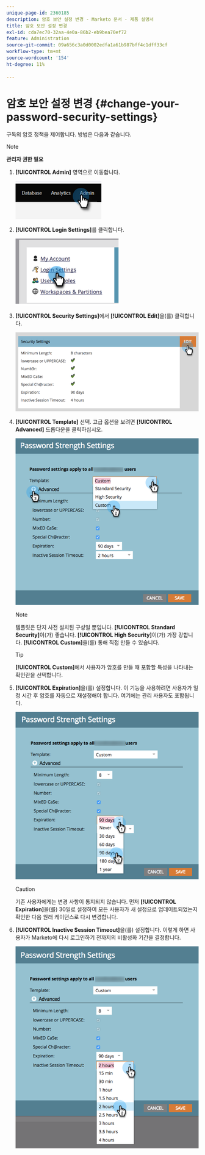 ```yaml
---
unique-page-id: 2360185
description: 암호 보안 설정 변경 - Marketo 문서 - 제품 설명서
title: 암호 보안 설정 변경
exl-id: cda7ec70-32aa-4e0a-86b2-eb9bea70ef72
feature: Administration
source-git-commit: 09a656c3a0d0002edfa1a61b987bff4c1dff33cf
workflow-type: tm+mt
source-wordcount: '154'
ht-degree: 11%

---
```


# 암호 보안 설정 변경 {#change-your-password-security-settings}

구독의 암호 정책을 제어합니다. 방법은 다음과 같습니다.

>[!NOTE]
>
>**관리자 권한 필요**

1. **[!UICONTROL Admin]** 영역으로 이동합니다.

   ![](assets/change-your-password-security-settings-1.png)

1. **[!UICONTROL Login Settings]**&#x200B;를 클릭합니다.

   ![](assets/change-your-password-security-settings-2.png)

1. **[!UICONTROL Security Settings]**&#x200B;에서 **[!UICONTROL Edit]**&#x200B;을(를) 클릭합니다.

   ![](assets/change-your-password-security-settings-3.png)

1. **[!UICONTROL Template]** 선택. 고급 옵션을 보려면 **[!UICONTROL Advanced]** 드롭다운을 클릭하십시오.

   ![](assets/change-your-password-security-settings-4.png)

   >[!NOTE]
   >
   >템플릿은 단지 사전 설치된 구성일 뿐입니다. **[!UICONTROL Standard Security]**&#x200B;이(가) 좋습니다. **[!UICONTROL High Security]**&#x200B;이(가) 가장 강합니다. **[!UICONTROL Custom]**&#x200B;을(를) 통해 직접 만들 수 있습니다.

   >[!TIP]
   >
   >**[!UICONTROL Custom]**&#x200B;에서 사용자가 암호를 만들 때 포함할 특성을 나타내는 확인란을 선택합니다.

1. **[!UICONTROL Expiration]**&#x200B;을(를) 설정합니다. 이 기능을 사용하려면 사용자가 일정 시간 후 암호를 자동으로 재설정해야 합니다. 여기에는 관리 사용자도 포함됩니다.

   ![](assets/change-your-password-security-settings-5.png)

   >[!CAUTION]
   >
   >기존 사용자에게는 변경 사항이 통지되지 않습니다. 먼저 **[!UICONTROL Expiration]**&#x200B;을(를) 30일로 설정하여 모든 사용자가 새 설정으로 업데이트되었는지 확인한 다음 원래 케이던스로 다시 변경합니다.

1. **[!UICONTROL Inactive Session Timeout]**&#x200B;을(를) 설정합니다. 이렇게 하면 사용자가 Marketo에 다시 로그인하기 전까지의 비활성화 기간을 결정합니다.

   ![](assets/change-your-password-security-settings-6.png)

